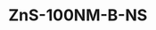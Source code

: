 # ZnS-100NM-B-NS
<script type="application/ld+json">

  {
    "@context": "https://schema.org/",
    "@type": "ChemicalSubstance",
    "http://purl.org/dc/terms/conformsTo":
      {
        "@type": "CreativeWork",
        "@id": "https://bioschemas.org/profiles/ChemicalSubstance/0.4-RELEASE/"
      },
    "name": "ZnS-100NM-B-NS",
    "@id":"wiki:ZnS-2D100NM-2DB-2DNS",
  }
</script>

